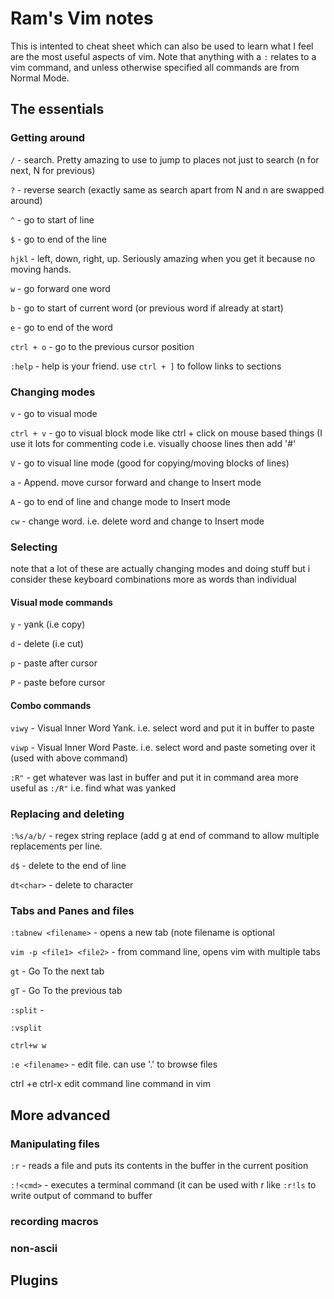 # Ram's Vim notes
This is intented to cheat sheet which can also be used to learn what I feel are the most useful aspects of vim.
  Note that anything with a `:` relates to a vim command, and unless otherwise specified all commands are from Normal Mode.
## The essentials
### Getting around
`/`                             - search. Pretty amazing to use to jump to places not just to search (n for next, N for previous)

`?`                             - reverse search (exactly same as search apart from N and n are swapped around)

`^`                             - go to start of line

`$`                             - go to end of the line

`hjkl`                          - left, down, right, up. Seriously amazing when you get it because no moving hands.

`w`                             - go forward one word

`b`                             - go to start of current word (or previous word if already at start)

`e`                             - go to end of the word

`ctrl + o`                      - go to the previous cursor position

`:help`                         - help is your friend. use `ctrl + ]` to follow links to sections

### Changing modes

`v`                             - go to visual mode

`ctrl + v`                      - go to visual block mode like ctrl + click on mouse based things (I use it lots for commenting code i.e. visually choose lines 
then add '#' 

`V`                             - go to visual line mode  (good for copying/moving blocks of lines)

`a`                             - Append. move cursor forward and change to Insert mode

`A`                             - go to end of line and change mode to Insert mode

`cw`                            - change word. i.e. delete word and change to Insert mode

### Selecting

note that a lot of these are actually changing modes and doing stuff but i consider these keyboard combinations more as words than individual 

#### Visual mode commands

`y`                             - yank (i.e copy)

`d`                             - delete (i.e cut)

`p`                             - paste after cursor

`P`                             - paste before cursor


#### Combo commands

`viwy`                          - Visual Inner Word Yank. i.e. select word and put it in buffer to paste

`viwp`                          - Visual Inner Word Paste. i.e. select word and paste someting over it (used with above command)

`:R"`                           - get whatever was last in buffer and put it in command area more useful as `:/R"` i.e. find what was yanked


### Replacing and deleting

`:%s/a/b/`                      - regex string replace (add g at end of command to allow multiple replacements per line.

`d$`                            - delete to the end of line

`dt<char>`                      - delete to character


### Tabs and Panes and files

`:tabnew <filename>`            - opens a new tab (note filename is optional

`vim -p <file1> <file2>`        - from command line, opens vim with multiple tabs

`gt`                            - Go To the next tab

`gT`                            - Go To the previous tab

`:split`                         - 

`:vsplit`

`ctrl+w w`

`:e <filename>`                 - edit file. can use '.' to browse files

ctrl +e ctrl-x edit command line command in vim
## More advanced
### Manipulating files

`:r`                            - reads a file and puts its contents in the buffer in the current position

`:!<cmd>`                       - executes a terminal command (it can be used with r like `:r!ls` to write output of command to buffer

### recording macros
### non-ascii


## Plugins
